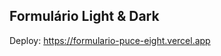 Formulário Light & Dark 
------------------------------------------------------------------------
Deploy: https://formulario-puce-eight.vercel.app
